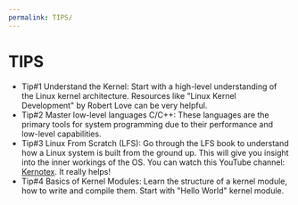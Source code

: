 ```yaml
---
permalink: TIPS/
---
```


# TIPS

* Tip#1
  Understand the Kernel: Start with a high-level understanding of the Linux kernel architecture.
  Resources like "Linux Kernel Development" by Robert Love can be very helpful.  
* Tip#2
  Master low-level languages
  C/C++: These languages are the primary tools for system programming due to their performance and low-level capabilities.
* Tip#3
  Linux From Scratch (LFS): Go through the LFS book to understand how a Linux system is built from the ground up.
  This will give you insight into the inner workings of the OS. You can watch this YouTube channel: [Kernotex](https://www.youtube.com/@Kernotex). It really helps!
* Tip#4
  Basics of Kernel Modules: Learn the structure of a kernel module, how to write and compile them.
  Start with "Hello World" kernel module.

